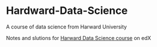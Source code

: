 # Hardward-Data-Science
A course of data science from Harward University

Notes and slutions for [Harward Data Science course](https://courses.edx.org/courses/course-v1:HarvardX+PH125.7x+2T2020/course/) on edX
